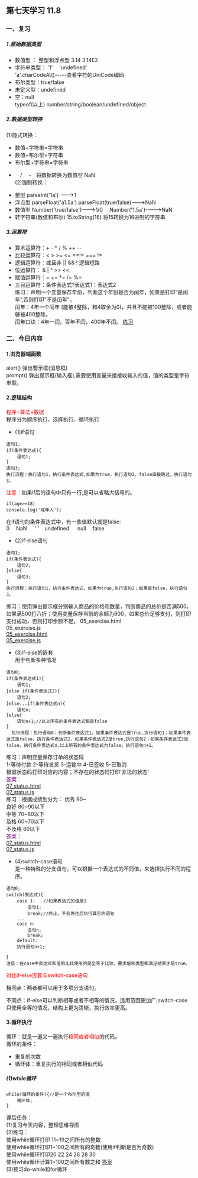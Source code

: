 ## 第七天学习 11.8  
### 一、复习  
##### 1.原始数据类型  
+ 数值型 ： 整型和浮点型  3.14  3.14E2  
+ 字符串类型： '1' &emsp;'undefined'   
'a'.charCodeAt()-----查看字符的UniCode编码    
+ 布尔类型：true/false      
+  未定义型：undefined    
+ 空：null  
typeof(以上) number/string/boolean/undefined/object  
##### 2.数据类型转换   
 (1)隐式转换：  
 + 数值+字符串=字符串  
 + 数值+布尔型=字符串  
 + 布尔型+字符串=字符串  
 * &emsp;/ &emsp;-&emsp;将数据转换为数值型 NaN   
 (2)强制转换：  
 + 整型 parseInt('1a')  --->1  
 + 浮点型 parseFloat('a1.5a') parseFloat(true/false)--->NaN  
 + 数值型 Number('true/false')--->1/0 &emsp;Number('1.5a')---->NaN   
 + 转字符串(数值和布尔) 15.toString(16) 将15转换为16进制的字符串  
 ##### 3.运算符  
 + 算术运算符：+ - * / % ++ -- 
 + 比较运算符：< > >= <= ==!= === !=    
 + 逻辑运算符：或且非   ||  && !  逻辑短路   
 + 位运算符： & | ^ >>  <<  
 + 赋值运算符：= += *= /= %=   
 + 三目运算符：条件表达式?表达式1：表达式2  
 练习：声明一个变量保存年份，判断这个年份是否为闰年，如果是打印“是闰年”,否则打印"不是闰年"。  
        闰年：4年一个闰年 (能被4整除，和4取余为0)，并且不能被100整除，或者能够被400整除。  
        闰年口诀：4年一闰，百年不闰，400年不闰。  [练习](01_homework.js)   

### 二、今日内容  
#### 1.浏览器端函数  
alert() 弹出警示框(消息框)  
prompt() 弹出提示框(输入框),需要使用变量来接接收输入的值，值的类型是字符串型。  
#### 2.逻辑结构  
<font color="red">程序=算法+数据  </font>  
程序分为顺序执行、选择执行、循环执行    
+ (1)if语句  
```
语句1;
if(条件表达式){
    语句1;
}  
语句3;  
执行流程：执行语句1，执行条件表达式,如果为true，执行语句2，false直接跳过，执行语句3。  

```    
<font color="red">注意：</font>如果if后的语句中只有一行,是可以省略大括号的。  
```
if(age>=18)
console.log('成年人');
```
在if语句的条件表达式中，有一些值默认就是false:  
 0&emsp; NaN &emsp; '   '&emsp;undefined &emsp; null&emsp; false 
+ (2)if-else语句   
```
语句1;
if(条件表达式){
    语句2;
}else{
    语句3;
}
执行流程：执行语句1，执行条件表达式，如果为true,执行语句2；如果是false，执行语句3。
```   
练习：使用弹出提示框分别输入商品的价格和数量，判断商品的总价是否满500，如果满500打八折；使用变量保存当前的余额为600，如果总价足够支付，则打印支付成功，否则打印余额不足。  05_exercise.html  
05_exercise.js  
[05_exercise.html ](05_exercise.html )  
[05_exercise.js](05_exercise.js)  
+ (3)if-else的嵌套  
用于判断多种情况  
```
语句0;
if(条件表达式1){
    语句1;
}else if(条件表达式2){
    语句2;
}else...if(条件表达式n){
    语句n;
}else{
    语句n+1;//以上所有的条件表达式都是false
}
  执行流程：执行语句0；判断条件表达式1，如果条件表达式是true,执行语句1；如果条件表达式是false，执行条件表达式2，如果条件表达式2是true,执行语句2；如果条件表达式2是false，执行条件表达式n,以上所有的条件表达式为false，执行语句n+1。
```  
练习：声明变量保存订单的状态码  
1-等待付款 2-等待发货 3-运输中 4-已签收 5-已取消  
根据状态码打印对应的内容；不存在的状态码打印'非法的状态'  
<font color="purple">答案：</font>        
[07_status.html](07_status.html)  
[07_status.js](07_status.js)  
练习：根据成绩划分为：
优秀 90~  
良好  80~90以下  
中等 70~80以下  
及格 60~70以下  
不及格 60以下  
<font color="purple">答案：</font>    
[07_status.html](07_status.html)  
[07_status.js](07_status.js)  
+ (4)switch-case语句  
是一种特殊的分支语句，可以根据一个表达式的不同值，来选择执行不同的程序。  
```
语句0;
switch(表达式){
    case 1:   //如果表达式的值是1
        语句1;
        break;//终止，不会再往后执行其它的语句   
    ...
    case n:
        语句n;
        break;
    default:
    执行语句n+1;

}
注意：在case中表达式和值的比较使用的是全等于比较，要求值和类型都满足结果才是true。

```  
<font color="red">对比if-else嵌套与switch-case语句</font >   

相同点：两者都可以用于多项分支语句。  

不同点：if-else可以判断相等或者不相等的情况，适用范围更加广;switch-case只使用全等的情况，结构上更为清晰，执行效率更高。  
#### 3.循环执行   
循环：就是一遍又一遍执行<font color="red">相同或者相似</font>的代码。  
循环的条件：  
+ 重复的次数
+ 循环体：重复执行的相同或者相似代码
##### (1)while循环  
```
while(循环的条件){//是一个布尔型的值
    循环体;
}  
```  
课后任务：  
(1)复习今天内容，整理思维导图  
(2)练习：  
 使用while循环打印 11~19之间所有的整数  
 使用while循环打印1~100之间所有的奇数(使用if判断是否为奇数)  
 使用while循环打印20 22 24 26 28 30  
 使用while循环计算1~100之间所有数之和  [答案](10_homework.js)  
 (3)预习do-while和for循环   
 






















